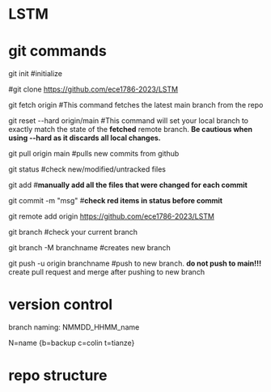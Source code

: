 # LSTM

# git commands
git init	#initialize

#git clone https://github.com/ece1786-2023/LSTM

git fetch origin #This command fetches the latest main branch from the repo

git reset --hard origin/main #This command will set your local branch to exactly match the state of the **fetched** remote branch. **Be cautious when using --hard as it discards all local changes.**

git pull origin main #pulls new commits from github

git status	#check new/modified/untracked files

git add <file1> <file2> #**manually add all the files that were changed for each commit** 

git commit -m "msg" #**check red items in status before commit**

git remote add origin https://github.com/ece1786-2023/LSTM

git branch	#check your current branch

git branch -M branchname #creates new branch

git push -u origin branchname #push to new branch. **do not push to main!!!** create pull request and merge after pushing to new branch


# version control 
branch naming: NMMDD_HHMM_name

N=name {b=backup c=colin t=tianze}

# repo structure
